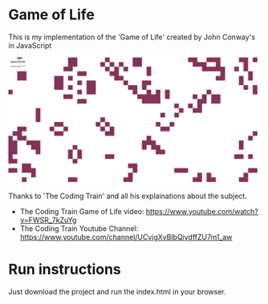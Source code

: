 # Game of Life

This is my implementation of the 'Game of Life' created by John Conway's in JavaScript

![Alt Text](https://github.com/MShake/game-of-life/blob/master/sample.gif)

Thanks to 'The Coding Train' and all his explainations about the subject.
- The Coding Train Game of Life video: https://www.youtube.com/watch?v=FWSR_7kZuYg
- The Coding Train Youtube Channel: https://www.youtube.com/channel/UCvjgXvBlbQiydffZU7m1_aw

# Run instructions

Just download the project and run the index.html in your browser.
